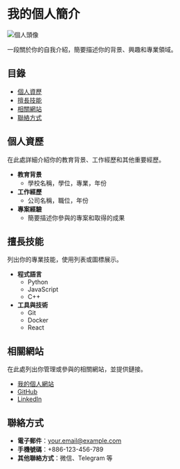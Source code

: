# 我的個人簡介
![個人頭像](images/63428-1.jpg)

一段關於你的自我介紹，簡要描述你的背景、興趣和專業領域。

## 目錄

- [個人資歷](#個人資歷)
- [擅長技能](#擅長技能)
- [相關網站](#相關網站)
- [聯絡方式](#聯絡方式)

## 個人資歷

在此處詳細介紹你的教育背景、工作經歷和其他重要經歷。

- **教育背景**
  - 學校名稱，學位，專業，年份
- **工作經歷**
  - 公司名稱，職位，年份
- **專案經驗**
  - 簡要描述你參與的專案和取得的成果

## 擅長技能

列出你的專業技能，使用列表或圖標展示。

- **程式語言**
  - Python
  - JavaScript
  - C++
- **工具與技術**
  - Git
  - Docker
  - React

## 相關網站

在此處列出你管理或參與的相關網站，並提供鏈接。

- [我的個人網站](https://yourpersonalwebsite.com)
- [GitHub](https://github.com/你的用戶名)
- [LinkedIn](https://www.linkedin.com/in/你的用戶名)

## 聯絡方式

- **電子郵件**：your.email@example.com
- **手機號碼**：+886-123-456-789
- **其他聯絡方式**：微信、Telegram 等

